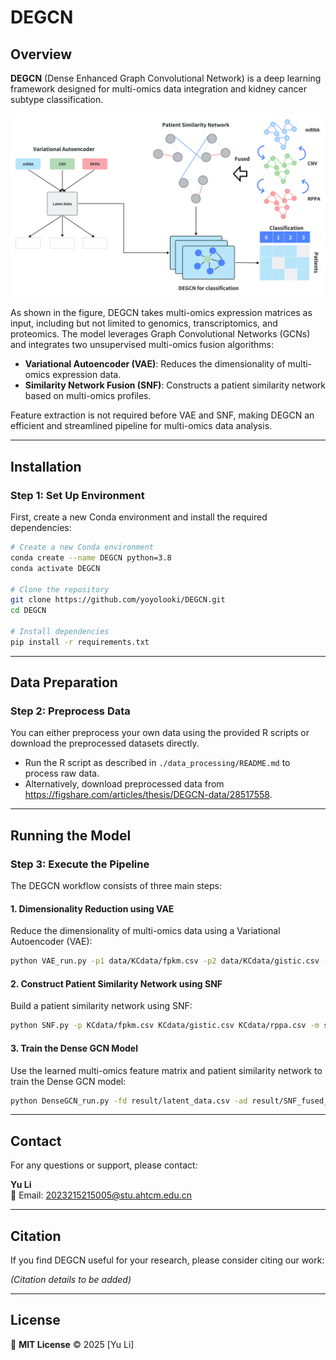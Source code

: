 # DEGCN

## Overview
**DEGCN** (Dense Enhanced Graph Convolutional Network) is a deep learning framework designed for multi-omics data integration and kidney cancer subtype classification.

![Model Overview](https://github.com/yoyolooki/DEGCN/blob/main/data/Figs1.png)

As shown in the figure, DEGCN takes multi-omics expression matrices as input, including but not limited to genomics, transcriptomics, and proteomics. The model leverages Graph Convolutional Networks (GCNs) and integrates two unsupervised multi-omics fusion algorithms:

- **Variational Autoencoder (VAE)**: Reduces the dimensionality of multi-omics expression data.
- **Similarity Network Fusion (SNF)**: Constructs a patient similarity network based on multi-omics profiles.

Feature extraction is not required before VAE and SNF, making DEGCN an efficient and streamlined pipeline for multi-omics data analysis.

---

## Installation

### Step 1: Set Up Environment
First, create a new Conda environment and install the required dependencies:

```bash
# Create a new Conda environment
conda create --name DEGCN python=3.8
conda activate DEGCN

# Clone the repository
git clone https://github.com/yoyolooki/DEGCN.git
cd DEGCN

# Install dependencies
pip install -r requirements.txt
```

---

## Data Preparation

### Step 2: Preprocess Data

You can either preprocess your own data using the provided R scripts or download the preprocessed datasets directly.

- Run the R script as described in `./data_processing/README.md` to process raw data.
- Alternatively, download preprocessed data from https://figshare.com/articles/thesis/DEGCN-data/28517558.

---

## Running the Model

### Step 3: Execute the Pipeline

The DEGCN workflow consists of three main steps:

#### 1. Dimensionality Reduction using VAE
Reduce the dimensionality of multi-omics data using a Variational Autoencoder (VAE):

```bash
python VAE_run.py -p1 data/KCdata/fpkm.csv -p2 data/KCdata/gistic.csv -p3 data/KCdata/rppa.csv -s 0 -d gpu -e 100 -m 0 -bs 16
```

#### 2. Construct Patient Similarity Network using SNF
Build a patient similarity network using SNF:

```bash
python SNF.py -p KCdata/fpkm.csv KCdata/gistic.csv KCdata/rppa.csv -m sqeuclidean
```

#### 3. Train the Dense GCN Model
Use the learned multi-omics feature matrix and patient similarity network to train the Dense GCN model:

```bash
python DenseGCN_run.py -fd result/latent_data.csv -ad result/SNF_fused_matrix.csv -ld data/KCdata/sample_classes.csv -ts KCdata/test_sample.csv -m 0 -d gpu -p 20
```

---

## Contact
For any questions or support, please contact:

**Yu Li**  
📧 Email: [2023215215005@stu.ahtcm.edu.cn](mailto:2023215215005@stu.ahtcm.edu.cn)

---

## Citation
If you find DEGCN useful for your research, please consider citing our work:

*(Citation details to be added)*

---

## License
📜 **MIT License** © 2025 [Yu Li]